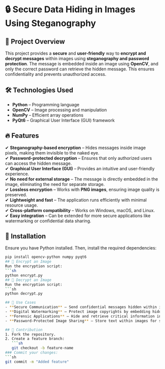 # 🔒 Secure Data Hiding in Images Using Steganography  

## 📌 Project Overview  
This project provides a **secure** and **user-friendly** way to **encrypt and decrypt messages** within images using **steganography and password protection**. The message is embedded inside an image using **OpenCV**, and only the correct password can retrieve the hidden message. This ensures confidentiality and prevents unauthorized access.  

## 🛠️ Technologies Used  
- **Python** – Programming language  
- **OpenCV** – Image processing and manipulation  
- **NumPy** – Efficient array operations  
- **PyQt6** – Graphical User Interface (GUI) framework  

## 🔥 Features  
✔ **Steganography-based encryption** – Hides messages inside image pixels, making them invisible to the naked eye.  
✔ **Password-protected decryption** – Ensures that only authorized users can access the hidden message.  
✔ **Graphical User Interface (GUI)** – Provides an intuitive and user-friendly experience.  
✔ **No need for external storage** – The message is directly embedded in the image, eliminating the need for separate storage.  
✔ **Lossless encryption** – Works with **PNG images**, ensuring image quality is preserved.  
✔ **Lightweight and fast** – The application runs efficiently with minimal resource usage.  
✔ **Cross-platform compatibility** – Works on Windows, macOS, and Linux.  
✔ **Easy integration** – Can be extended for more secure applications like watermarking or confidential data sharing.  

## 📌 Installation  
Ensure you have Python installed. Then, install the required dependencies:  

```sh
pip install opencv-python numpy pyqt6
## 🔐 Encrypt an Image  
Run the encryption script:  
```sh
python encrypt.py
## 🔐 Decrypt an Image  
Run the encryption script:  
```sh
python decrypt.py

## 📌 Use Cases  
- **Secure Communication** – Send confidential messages hidden within images.  
- **Digital Watermarking** – Protect image copyrights by embedding hidden ownership details.  
- **Forensic Applications** – Hide and retrieve critical information in sensitive scenarios.  
- **Password-Protected Image Sharing** – Store text within images for secure retrieval.  

## 🤝 Contribution  
1. Fork the repository.  
2. Create a feature branch:  
   ```sh
   git checkout -b feature-name
### Commit your changes:  
```sh
git commit -m "Added feature"
